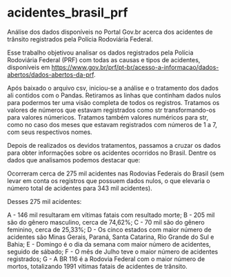 # acidentes_brasil_prf
Análise dos dados disponíveis no Portal Gov.br acerca dos acidentes de trânsito registrados pela Polícia Rodoviária Federal.

Esse trabalho objetivou analisar os dados registrados pela Polícia Rodoviária Federal (PRF) com todas as causas e tipos de acidentes, disponíveis em https://www.gov.br/prf/pt-br/acesso-a-informacao/dados-abertos/dados-abertos-da-prf.

Após baixado o arquivo csv, iniciou-se a análise e o tratamento dos dados ali contidos com o Pandas. Retiramos as linhas que continham dados nulos para podermos ter uma visão completa de todos os registros.
Tratamos os valores de números que estavam registrados como str transformando-os para valores númericos.
Tratamos também valores numéricos para str, como no caso dos meses que estavam registrados com números de 1 a 7, com seus respectivos nomes.

Depois de realizados os devidos tratamentos, passamos a cruzar os dados para obter informações sobre os acidentes ocorridos no Brasil. Dentre os dados que analisamos podemos destacar que:

Ocorreram cerca de 275 mil acidentes nas Rodovias Federais do Brasil (sem levar em conta os registros que possuem dados nulos, o que elevaria o número total de acidentes para 343 mil acidentes).

Desses 275 mil acidentes:

A - 146 mil resultaram em vítimas fatais com resultado morte;
B - 205 mil são do gênero masculino, cerca de 74,62%;
C - 70 mil são do gênero feminino, cerca de 25,33%;
D - Os cinco estados com maior número de acidentes são Minas Gerais, Paraná, Santa Catarina, Rio Grande do Sul e Bahia;
E - Domingo é o dia da semana com maior número de acidentes, seguido de sábado;
F - O mês de Julho teve o maior número de acidentes registrados;
G - A BR 116 é a Rodovia Federal com o maior número de mortos, totalizando 1991 vítimas fatais de acidentes de trânsito.
